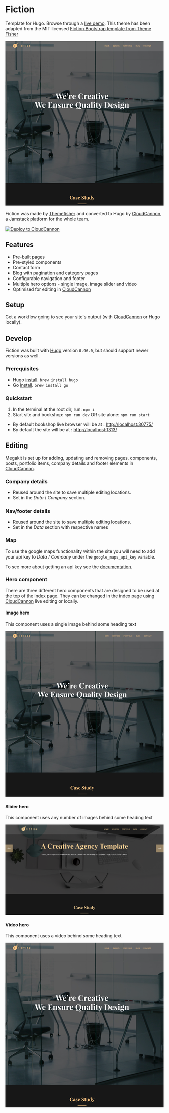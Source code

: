 # Fiction

Template for Hugo. Browse through a [live demo](https://cuddly-helicopter.cloudvent.net/). This theme has been adapted from the MIT licensed [Fiction Bootstrap template from Theme Fisher](https://themefisher.com/products/fiction-bootstrap-agency-template/)

![Fiction template screenshot](images/_index-video.png)

Fiction was made by [Themefisher](https://themefisher.com/) and converted to Hugo by [CloudCannon](https://cloudcannon.com/), a Jamstack platform for the whole team.

[![Deploy to CloudCannon](https://buttons.cloudcannon.com/deploy.svg)](https://app.cloudcannon.com/register#sites/connect/github/CloudCannon/fiction-hugo-template)

## Features

* Pre-built pages
* Pre-styled components
* Contact form
* Blog with pagination and category pages
* Configurable navigation and footer
* Multiple hero options - single image, image slider and video
* Optimised for editing in [CloudCannon](https://cloudcannon.com/)

## Setup

Get a workflow going to see your site's output (with [CloudCannon](https://app.cloudcannon.com/) or Hugo locally).

## Develop

Fiction was built with [Hugo](https://gohugo.io/) version `0.96.0`, but should support newer versions as well.
### Prerequisites
* Hugo [install](https://gohugo.io/getting-started/installing/). `brew install hugo`
* Go [install](https://go.dev/learn/). `brew install go`

### Quickstart
1. In the terminal at the root dir, run: `npm i`
2. Start site and bookshop: `npm run dev` OR site alone: `npm run start`
  * By default bookshop live browser will be at : [http://localhost:30775/](http://localhost:30775/)
  * By default the site will be at : [http://localhost:1313/](http://localhost:1313/)

## Editing

Megakit is set up for adding, updating and removing pages, components, posts, portfolio items, company details and footer elements in [CloudCannon](https://app.cloudcannon.com/).

### Company details

* Reused around the site to save multiple editing locations.
* Set in the *Data* / *Company* section.

### Nav/footer details

* Reused around the site to save multiple editing locations.
* Set in the *Data* section with respective names

### Map

To use the google maps functionality within the site you will need to add your api key to *Data* / *Company* under the `google_maps_api_key` variable.

To see more about getting an api key see the [documentation](https://developers.google.com/maps/documentation/javascript/get-api-key).

### Hero component

There are three different hero components that are designed to be used at the top of the index page. They can be changed in the index page using [CloudCannon](https://app.cloudcannon.com/) live editing or locally.

#### Image hero

This component uses a single image behind some heading text

![Fiction template screenshot](images/_index-image.png)

#### Slider hero

This component uses any number of images behind some heading text

![Fiction template screenshot](images/_index-slider.png)

#### Video hero

This component uses a video behind some heading text

![Fiction template screenshot](images/_index-video.png)
